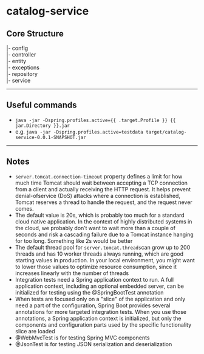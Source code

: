 # catalog-service

## Core Structure

|- config  
|- controller  
|- entity  
|- exceptions  
|- repository  
|- service

---

## Useful commands

- `java -jar -Dspring.profiles.active={{ .target.Profile }} {{ jar.Directory }}.jar`
- e.g. `java -jar -Dspring.profiles.active=testdata target/catalog-service-0.0.1-SNAPSHOT.jar`

---

## Notes

- `server.tomcat.connection-timeout` property defines a limit for how much time Tomcat should wait between accepting a TCP connection from a client and actually receiving the HTTP request. It helps prevent denial-ofservice (DoS) attacks where a connection is established, Tomcat reserves a thread to handle the request, and the request never comes.
- The default value is 20s, which is probably too much for a standard cloud native application. In the context of highly distributed systems in the cloud, we probably don’t want to wait more than a couple of seconds and risk a cascading failure due to a Tomcat instance hanging for too long. Something like 2s would be better
- The default thread pool for `server.tomcat.threads`can grow up to 200 threads and has 10 worker threads always running, which are good starting values in production. In your local environment, you might want to lower those values to optimize resource consumption, since it increases linearly with the number of threads
- Integration tests need a Spring application context to run. A full application context, including an optional embedded server, can be initialized for testing using the @SpringBootTest annotation
- When tests are focused only on a "slice" of the application and only need a part of the configuration, Spring Boot provides several annotations for more targeted integration tests. When you use those annotations, a Spring application context is initialized, but only the components and configuration parts used by the specific functionality slice are loaded
- @WebMvcTest is for testing Spring MVC components
- @JsonTest is for testing JSON serialization and deserialization
